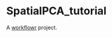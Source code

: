 # SpatialPCA_tutorial

A [workflowr][] project.

[workflowr]: https://github.com/jdblischak/workflowr

